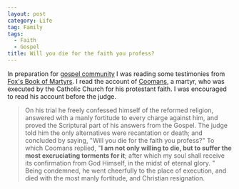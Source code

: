 ```yaml
---
layout: post
category: Life
tag: Family
tags:
  - Faith
  - Gospel
title: Will you die for the faith you profess?
---
```


In preparation for [gospel community](http://www.augustgate.com/grow/gospel-communities/) I was reading some testimonies from [Fox's Book of Martyrs](http://www.ccel.org/f/foxe/martyrs/home.html). I read the account of [Coomans](http://www.ccel.org/f/foxe/martyrs/fox111.htm), a martyr, who was executed by the Catholic Church for his protestant faith. I was encouraged to read his account before the judge.

> On his trial he freely confessed himself of the reformed religion, answered with a manly fortitude to every charge against him, and proved the Scriptural part of his answers from the Gospel.
> The judge told him the only alternatives were recantation or death; and concluded by saying, "Will you die for the faith you profess?" To which Coomans replied, "**I am not only willing to die, but to suffer the most excruciating torments for it**; after which my soul shall receive its confirmation from God Himself, in the midst of eternal glory.
> " Being condemned, he went cheerfully to the place of execution, and died with the most manly fortitude, and Christian resignation.
